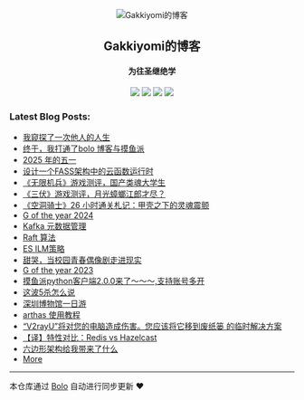 <p align="center"><img alt="Gakkiyomi的博客" src="https://raw.githubusercontent.com/adlered/bolo-solo/master/pic/bolo-circle.png"></p><h2 align="center">
Gakkiyomi的博客
</h2>

<h4 align="center">为往圣继绝学</h4>
<p align="center"><a title="Gakkiyomi的博客" target="_blank" href="https://github.com/gakkiyomi/bolo-blog"><img src="https://img.shields.io/github/last-commit/gakkiyomi/bolo-blog.svg?style=flat-square&color=FF9900"></a>
<a title="GitHub repo size in bytes" target="_blank" href="https://github.com/gakkiyomi/bolo-blog"><img src="https://img.shields.io/github/repo-size/gakkiyomi/bolo-blog.svg?style=flat-square"></a>
<a title="Bolo Version" target="_blank" href="https://github.com/adlered/bolo-solo"><img src="https://img.shields.io/badge/bolo-v2.6 稳定版-f1e05a.svg?style=flat-square&color=blueviolet"></a>
<a title="Hits" target="_blank" href="https://github.com/88250/hits"><img src="https://hits.b3log.org/gakkiyomi/bolo-blog.svg"></a></p>

### Latest Blog Posts:

* [我窥探了一次他人的人生](http://localhost:8080/articles/2025/05/14/1747217650690.html)
* [终于，我打通了bolo 博客与摸鱼派](http://localhost:8080/articles/2025/05/10/1746880638954.html)
* [2025 年的五一](http://localhost:8080/articles/2025/05/05/1746450734691.html)
* [设计一个FASS架构中的云函数运行时](http://localhost:8080/articles/2025/05/05/1746447839535.html)
* [《无限机兵》游戏测评，国产类魂大学生](http://localhost:8080/articles/2025/03/30/1743331681769.html)
* [《三伏》游戏测评，月光蟑螂江郎才尽？](http://localhost:8080/articles/2025/03/26/1742956490103.html)
* [《空洞骑士》26 小时通关札记：甲壳之下的灵魂震颤](http://localhost:8080/articles/2025/03/17/1742199653297.html)
* [G of the year 2024](http://localhost:8080/articles/2024/12/22/1734873233364.html)
* [Kafka 元数据管理](http://localhost:8080/articles/2024/10/31/1730361467797.html)
* [Raft 算法](http://localhost:8080/articles/2024/10/31/1730357196974.html)
* [ES ILM策略](http://localhost:8080/articles/2024/10/30/1730263901140.html)
* [甜哭，当校园青春偶像剧走进现实](http://localhost:8080/articles/2024/10/11/1728626641353.html)
* [G of the year 2023](http://localhost:8080/articles/2023/12/31/1746620668648.html)
* [摸鱼派python客户端2.0.0来了～～～,支持账号多开](http://localhost:8080/articles/2023/12/03/1701608571858.html)
* [这波5杀怎么说](http://localhost:8080/articles/2023/09/07/1694052138860.html)
* [深圳博物馆一日游](http://localhost:8080/articles/2023/07/23/1690087692482.html)
* [arthas 使用教程](http://localhost:8080/articles/2023/07/21/1689919820060.html)
* [“V2rayU”将对您的电脑造成伤害。您应该将它移到废纸篓 的临时解决方案](http://localhost:8080/articles/2023/07/07/1688712500541.html)
* [【译】特性对比：Redis vs Hazelcast](http://localhost:8080/articles/2023/06/26/1687751087940.html)
* [六边形架构给我带来了什么](http://localhost:8080/articles/2023/06/17/1686994408825.html)
* [More](http://localhost:8080)



---

本仓库通过 [Bolo](https://github.com/bolo-blog/bolo-solo) 自动进行同步更新 ❤️ 